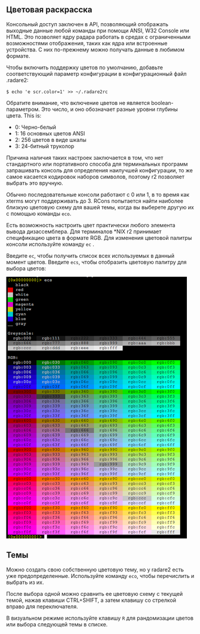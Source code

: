 ## Цветовая раскрасска

Консольный доступ заключен в API, позволяющий отображать выходные данные любой команды при помощи ANSI, W32 Console или HTML. Это позволяет ядру радара работать в средах с ограниченными возможностями отображения, таких как ядра или встроенные устройства. С них по-прежнему можно получать данные в любимом формате.

Чтобы включить поддержку цветов по умолчанию, добавьте соответствующий параметр конфигурации в конфигурационный файл .radare2:
```
$ echo 'e scr.color=1' >> ~/.radare2rc
```
Обратите внимание, что включение цветов не является boolean-параметром. Это число, и оно обозначает разные уровни глубины цвета. This is:

* 0: Черно-белый
* 1: 16 основных цветов ANSI
* 2: 256 цветов в виде шкалы
* 3: 24-битный труколор

Причина наличия таких настроек заключается в том, что нет стандартного или портативного способа для терминальных программ запрашивать консоль для определения наилучшей конфигурации, то же самое касается кодировок наборов символов, поэтому r2 позволяет выбрать это вручную.

Обычно последовательные консоли работают с 0 или 1, в то время как xterms могут поддерживать до 3. RCons попытается найти наиболее близкую цветовую схему для вашей темы, когда вы выберете другую их с помощью команды `eco`.

Есть возможность настроить цвет практически любого элемента вывода дизассемблера. Для терминалов *NIX r2 принимает спецификацию цвета в формате RGB. Для изменения цветовой палитры консоли используйте команду `ec` .

Введите `ec`, чтобы получить список всех используемых в данный момент цветов. Введите `ecs`, чтобы отобразить цветовую палитру для выбора цветов:

![img](r2pal.png)

## Темы

Можно создать свою собственную цветовую тему, но у radare2 есть уже предопределенные. Используйте команду `eco`, чтобы перечислить и выбрать из их.

После выбора одной можно сравнить ее цветовую схему с текущей темой, нажав клавиши CTRL+SHIFT, а затем клавишу со стрелкой вправо для переключателя.

В визуальном режиме используйте клавишу `R` для рандомизации цветов или выбора следующей темы в списке.

